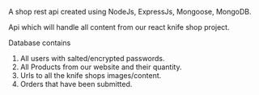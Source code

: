 A shop rest api created using NodeJs, ExpressJs, Mongoose, MongoDB.  

Api which will handle all content from our react knife shop project.  

Database contains  
 1. All users with salted/encrypted passwords.  
 2. All Products from our website and their quantity.  
 3. Urls to all the knife shops images/content.  
 4. Orders that have been submitted.  